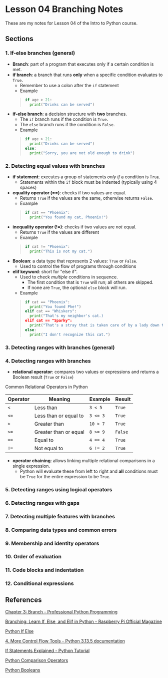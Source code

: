 # Lesson 04 Branching Notes

These are my notes for Lesson 04 of the Intro to Python course.

## Sections

### 1. If-else branches (general)

- **Branch**: part of a program that executes only if a certain condition is met.  
- **if branch**: a branch that runs **only** when a specific condition evaluates to ```True```.
  - Remember to use a colon after the ```if``` statement
  - Example
  > ```python
  > if age > 21:
  >   print("Drinks can be served")
  > ```
- **if-else branch**: a decision structure with **two** branches.
  - The ```if``` branch runs if the condition is ```True```.
  - The ```else``` branch runs if the condition is ```False```.
  - Example
  > ```python
  > if age > 21:
  >   print("Drinks can be served")
  > else:
  >   print("Sorry, you are not old enough to drink")
  > ```

### 2. Detecting equal values with branches

- **if statement**: executes a group of statements *only if* a condition is ```True```.
  - Statements within the ```if``` block must be indented (typically using 4 spaces)
- **equality operator (==)**: checks if two values are equal.
  - Returns ```True``` if the values are the same, otherwise returns ```False```.
  - Example
  > ```python
  > if cat == "Phoenix":
  >   print("You found my cat, Phoenix!")
  > ```
- **inequality operator (!=)**: checks if two values are *not* equal.
  - Returns ```True``` if the values are different
  - Example
  > ```python
  > if cat != "Phoenix":
  >   print("This is not my cat.")
  > ```
- **Boolean**: a data type that represents 2 values: ```True``` or ```False```.
  - Used to control the flow of programs through conditions
- **elif keyword**: short for "else if".
  - Used to check *multiple* conditions in sequence.
    - The first condition that is ```True``` will run; all others are skipped.
    - If none are ```True```, the optional ```else``` block will run.
  - Example
  > ```python
  > if cat == "Phoenix":
  >   print("You found Phe!")
  > elif cat == "Whiskers":
  >   print("That's my neighbor's cat.)
  > elif cat == "Sparky":
  >   print("That's a stray that is taken care of by a lady down the street.")
  > else:
  >   print("I don't recognize this cat.")
  > ```

### 3. Detecting ranges with branches (general)


### 4. Detecting ranges with branches

- **relational operator**: compares two values or expressions and returns a Boolean result (```True``` or ```False```)

Common Relational Operators in Python

| Operator | Meaning                | Example   | Result |
|----------|------------------------|-----------|--------|
| `<`      | Less than              | `3 < 5`   | `True` |
| `<=`     | Less than or equal to  | `3 <= 3`  | `True` |
| `>`      | Greater than           | `10 > 7`  | `True` |
| `>=`     | Greater than or equal  | `8 >= 9`  | `False`|
| `==`     | Equal to               | `4 == 4`  | `True` |
| `!=`     | Not equal to           | `6 != 2`  | `True` |

- **operator chaining**: allows linking multiple relational comparisons in a single expression.
  - Python will evaluate these from left to right and **all** conditions must be ```True``` for the entire expression to be ```True```.

### 5. Detecting ranges using logical operators


### 6. Detecting ranges with gaps


### 7. Detecting multiple features with branches


### 8. Comparing data types and common errors


### 9. Membership and identity operators


### 10. Order of evaluation


### 11. Code blocks and indentation


### 12. Conditional expressions


## References

[Chapter 3: Branch - Professional Python Programming](https://pythonbook.org/ch03_branch/notes/branch/)

[Branching: Learn If, Else, and Elif in Python - Raspberry Pi Official Magazine](https://magazine.raspberrypi.com/articles/branching-if-else-python)

[Python If Else](https://www.w3schools.com/python/gloss_python_else.asp)

[4. More Control Flow Tools - Python 3.13.5 documentation](https://docs.python.org/3/tutorial/controlflow.html)

[If Statements Explained - Python Tutorial](https://pythonbasics.org/if-statements/)

[Python Comparison Operators](https://www.w3schools.com/python/gloss_python_comparison_operators.asp)

[Python Booleans](https://www.w3schools.com/python/python_booleans.asp)
